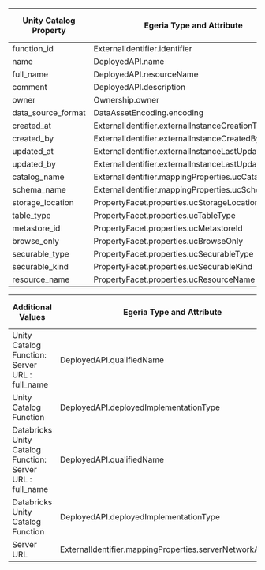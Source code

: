 <!-- SPDX-License-Identifier: CC-BY-4.0 -->
<!-- Copyright Contributors to the Egeria project. -->


| Unity Catalog Property | Egeria Type and Attribute                          | Supported in OSS Version |
|------------------------|----------------------------------------------------|--------------------------|
| function_id            | ExternalIdentifier.identifier                      | Yes                      |
| name                   | DeployedAPI.name                                   | Yes                      |
| full_name              | DeployedAPI.resourceName                           | Yes                      |
| comment                | DeployedAPI.description                            | Yes                      |
| owner                  | Ownership.owner                                    | No                       |
| data_source_format     | DataAssetEncoding.encoding                         | Yes                      |
| created_at             | ExternalIdentifier.externalInstanceCreationTime    | Yes                      |
| created_by             | ExternalIdentifier.externalInstanceCreatedBy       | No                       |
| updated_at             | ExternalIdentifier.externalInstanceLastUpdateTime  | Yes                      |
| updated_by             | ExternalIdentifier.externalInstanceLastUpdatedBy   | No                       |
| catalog_name           | ExternalIdentifier.mappingProperties.ucCatalogName | Yes                      |
| schema_name            | ExternalIdentifier.mappingProperties.ucSchemaName  | Yes                      |
| storage_location       | PropertyFacet.properties.ucStorageLocation         | Yes                      |
| table_type             | PropertyFacet.properties.ucTableType               | Yes                      |
| metastore_id           | PropertyFacet.properties.ucMetastoreId             | No                       |
| browse_only            | PropertyFacet.properties.ucBrowseOnly              | No                       |
| securable_type         | PropertyFacet.properties.ucSecurableType           | No                       |
| securable_kind         | PropertyFacet.properties.ucSecurableKind           | No                       |
| resource_name          | PropertyFacet.properties.ucResourceName            | No                       |



| Additional Values                                         | Egeria Type and Attribute                                 | Supported in OSS Version |
|-----------------------------------------------------------|-----------------------------------------------------------|--------------------------|
| Unity Catalog Function: Server URL : full_name            | DeployedAPI.qualifiedName                      | Yes                      |
| Unity Catalog Function                                    | DeployedAPI.deployedImplementationType         | Yes                      |
| Databricks Unity Catalog Function: Server URL : full_name | DeployedAPI.qualifiedName                      | No                       |
| Databricks Unity Catalog Function                         | DeployedAPI.deployedImplementationType         | No                       |
| Server URL                                                | ExternalIdentifier.mappingProperties.serverNetworkAddress | Yes                      |
